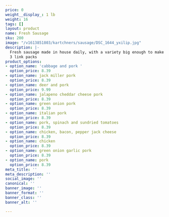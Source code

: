 ```yaml
---
price: 0
weight__display_: 1 lb
weight: 16
tags: []
layout: product
name: Fresh Sausage
sku: 200
image: "/v1613851803/kartchners/sausage/DSC_1644_yxilip.jpg"
description: |-
  Fresh sausage made in house daily, with a variety big enough to make everyone's taste buds happy!
  3 link packs
product_options:
- option_name: 'cabbage and pork '
  option_price: 8.39
- option_name: jack miller pork
  option_price: 8.39
- option_name: deer and pork
  option_price: 9.99
- option_name: jalapeno cheddar cheese pork
  option_price: 8.39
- option_name: green onion pork
  option_price: 8.39
- option_name: italian pork
  option_price: 8.39
- option_name: pork, spinach and sundried tomatoes
  option_price: 8.39
- option_name: chicken, bacon, pepper jack cheese
  option_price: 8.39
- option_name: chicken
  option_price: 8.39
- option_name: green onion garlic pork
  option_price: 8.39
- option_name: pork
  option_price: 8.39
meta_title: ''
meta_description: ''
social_image: ''
canonical: ''
banner_image: ''
banner_format: ''
banner_class: ''
banner_alt: ''

---
```

